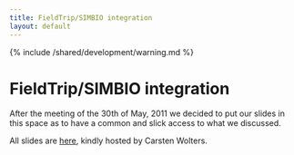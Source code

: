 ```yaml
---
title: FieldTrip/SIMBIO integration
layout: default
---
```


{% include /shared/development/warning.md %}

# FieldTrip/SIMBIO integration

After the meeting of the 30th of May, 2011 we decided to put our slides in this space as to have a common and slick access to what we discussed.

All slides are [here](http://www.sci.utah.edu/~wolters/NijmegenMeeting30Mai2011/), kindly hosted by Carsten Wolters.

